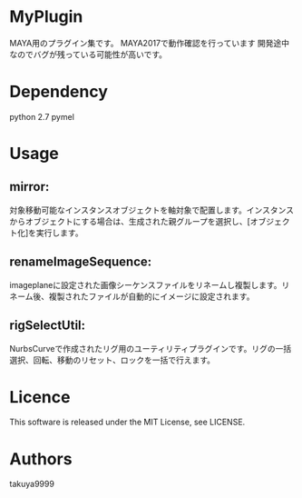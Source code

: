 # MyPlugin
MAYA用のプラグイン集です。
MAYA2017で動作確認を行っています
開発途中なのでバグが残っている可能性が高いです。

# Dependency
python 2.7
pymel

# Usage
## mirror: 
対象移動可能なインスタンスオブジェクトを軸対象で配置します。インスタンスからオブジェクトにする場合は、生成された親グループを選択し、[オブジェクト化]を実行します。
## renameImageSequence:
imageplaneに設定された画像シーケンスファイルをリネームし複製します。リネーム後、複製されたファイルが自動的にイメージに設定されます。
## rigSelectUtil: 
NurbsCurveで作成されたリグ用のユーティリティプラグインです。リグの一括選択、回転、移動のリセット、ロックを一括で行えます。

# Licence
This software is released under the MIT License, see LICENSE.

# Authors
takuya9999

